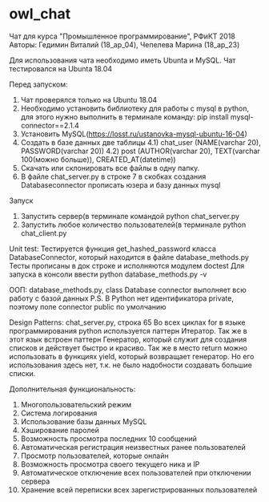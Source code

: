# owl_chat

Чат для курса "Промышленное программирование", РФиКТ 2018 
Авторы: Гедимин Виталий (18_ap_04), Чепелева Марина (18_ap_23) 

Для использования чата необходимо иметь Ubunta и MySQL. 
Чат тестировался на Ubunta 18.04 

Перед запуском:
1) Чат проверялся только на Ubuntu 18.04
2) Необходимо установить библиотеку для работы с mysql в python, для этого нужно выполнить в терминале команду:
 pip install mysql-connector==2.1.4
3) Установить MySQL(https://losst.ru/ustanovka-mysql-ubuntu-16-04)
4) Создать в базе данных две таблицы
4.1) chat_user (NAME(varchar 20), PASSWORD(varchar 20))
4.2) post (AUTHOR(varchar 20), TEXT(varchar 100(можно больше)), CREATED_AT(datetime))
5) Скачать или склонировать все файлы в одну папку.
6) В файле chat_server.py в строке 7 в скобках создания Databaseconnector прописать юзера и базу данных mysql

Запуск
1. Запустить сервер(в терминале командой python chat_server.py
2. Запустить любое количество пользователей(в терминале python chat_client.py

 Unit test:
 Тестируется функция get_hashed_password класса DatabaseConnector, который находится в файле database_methods.py
 Тесты прописаны в док строке и исполняются модулем doctest
 Для запуска в консоли ввести python database_methods.py -v
 
 ООП: database_methods.py, class Database connector выполняет всю работу с базой данных
 P.S. В Python нет идентификатора private, поэтому поле connector public по умолчанию
 
 
 Design Patterns: chat_server.py, строка 65
 Во всех циклах for в языке программирования python используется паттерн Итератор.
 Так же в этот язык встроен паттерн Генератор, который служит для создания списков и действует быстро и красиво.
 Так же в место return можно использовать в функциях yield, который возвращает генератор.
 Но его использования здесь нет, т.к. не было надобности создавать большие списки.
 
 Дополнительная функциональность:
 1. Многопользовательский режим
 2. Система логирования
 3. Использование базы данных MySQL
 4. Хэширование паролей
 5. Возможность просмотра последних 10 сообщений
 6. Автоматическая регистрация неизвестных ранее пользователей
 7. Просмотр пользователей, которые онлайн
 8. Возможность просмотра своего текущего ника и IP
 9. Автоматическое отключение всех пользователей при отключении сервера
10. Хранение всей переписки всех зарегистрированных пользователей
